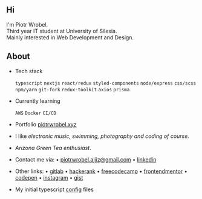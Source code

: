 <h2>Hi </h2>
<p>I'm Piotr Wrobel.<br />
Third year IT student at University of Silesia.<br />
Mainly interested in Web Development and Design.</p>

## About
* Tech stack

  `typescript` `nextjs` `react/redux` `styled-components` `node/express` `css/scss` `npm/yarn` `git-fork`
  `redux-toolkit` `axios` `prisma`
* Currently learning

  `AWS` `Docker` `CI/CD`
   
* Portfolio <a href="https://piotrwrobel.vercel.app/">piotrwrobel.xyz</a>
* I like *electronic music, swimming, photography and coding of course.*
* *Arizona Green Tea enthusiast*.
* Contact me via: • piotrwrobel.ajiiz@gmail.com • <a href="https://www.linkedin.com/in/piotrwrobel-ajiiz/">linkedin</a>
* Other links: • <a href="https://gitlab.com/ajiiz">gitlab</a> • <a href="https://www.hackerrank.com/ajiiz"> hackerank</a> • <a href="https://www.freecodecamp.org/ajiiz">freecodecamp</a> • <a href="https://www.frontendmentor.io/profile/ajiiz">frontendmentor</a> • <a href="https://codepen.io/ajiiz/pens/public">codepen</a> • <a href="https://www.instagram.com/pvvrbl/">instagram</a> • <a href="https://gist.github.com/ajiiz/">gist</a>
* My initial typescript <a href="https://github.com/ajiiz/ts-project-config">config</a> files
